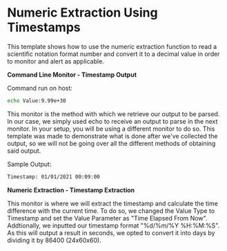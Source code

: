 <strong>Numeric Extraction Using Timestamps</strong>
====================================================
This template shows how to use the numeric extraction function to read a scientific notation format number and convert it to a decimal value in order to monitor and alert as applicable.

<strong>Command Line Monitor - Timestamp Output</strong>

Command run on host:
```bash
echo Value:9.99e+30
```
This monitor is the method with which we retrieve our output to be parsed. In our case, we simply used echo to receive an output to parse in the next monitor. In your setup, you will be using a different monitor to do so. This template was made to demonstrate what is done after we've collected the output, so we will not be going over all the different methods of obtaining said output.

Sample Output:
```bash
Timestamp: 01/01/2021 00:09:00
```
<strong>Numeric Extraction - Timestamp Extraction</strong>

This monitor is where we will extract the timestamp and calculate the time difference with the current time. To do so, we changed the Value Type to Timestamp and set the Value Parameter as "Time Elapsed From Now". Addtionally, we inputted our timestamp format "%d/%m/%Y %H:%M:%S". As this will output a result in seconds, we opted to convert it into days by dividing it by 86400 (24x60x60).
